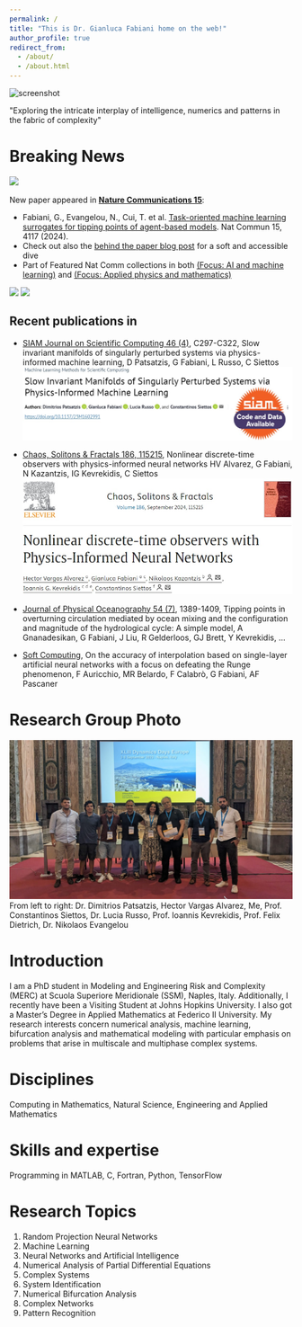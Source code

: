 ```yaml
---
permalink: /
title: "This is Dr. Gianluca Fabiani home on the web!"
author_profile: true
redirect_from: 
  - /about/
  - /about.html
---
```


![screenshot](background_github2.jpg)

"Exploring the intricate interplay of intelligence, numerics and patterns in the fabric of complexity"

Breaking News
======
<img src="https://gianlucafabiani.github.io/NCOMMS-23-51160A.png" width="450">

New paper appeared in [**Nature Communications 15**](https://www.nature.com/articles/s41467-024-48024-7):
- Fabiani, G., Evangelou, N., Cui, T. et al. [Task-oriented machine learning surrogates for tipping points of agent-based models](https://doi.org/10.1038/s41467-024-48024-7). Nat Commun 15, 4117 (2024).
- Check out also the [behind the paper blog post](https://communities.springernature.com/posts/machine-learns-the-secrets-of-tipping-points) for a soft and accessible dive
- Part of Featured Nat Comm collections in both [(Focus: AI and machine learning)](https://www.nature.com/collections/ceiajcdbeb) and [(Focus: Applied physics and mathematics)](https://www.nature.com/collections/hjhbgijcei)

[<img src="https://gianlucafabiani.github.io/FeaturedNatComm.png" width="450">](https://www.nature.com/collections/ceiajcdbeb) [<img src="https://gianlucafabiani.github.io/NatCommFeat_AppPhyMath.jpg" width="450">](https://www.nature.com/collections/hjhbgijcei)


Recent publications in
---
- [ SIAM Journal on Scientific Computing 46 (4)](https://epubs.siam.org/doi/abs/10.1137/23M1602991), C297-C322, Slow invariant manifolds of singularly perturbed systems via physics-informed machine learning, D Patsatzis, G Fabiani, L Russo, C Siettos
[![screenshot](SISCpaper.jpg)](https://epubs.siam.org/doi/abs/10.1137/23M1602991)

-  [Chaos, Solitons & Fractals 186, 115215](https://www.sciencedirect.com/science/article/pii/S0960077924007677), Nonlinear discrete-time observers with physics-informed neural networks HV Alvarez, G Fabiani, N Kazantzis, IG Kevrekidis, C Siettos
[![screenshot](CSFpaper.jpg)](https://www.sciencedirect.com/science/article/pii/S0960077924007677)

-  [Journal of Physical Oceanography 54 (7)](https://journals.ametsoc.org/view/journals/phoc/54/7/JPO-D-23-0161.1.xml), 1389-1409, Tipping points in overturning circulation mediated by ocean mixing and the configuration and magnitude of the hydrological cycle: A simple model, A Gnanadesikan, G Fabiani, J Liu, R Gelderloos, GJ Brett, Y Kevrekidis, ...
-  [Soft Computing](https://link.springer.com/article/10.1007/s00500-024-09918-2), On the accuracy of interpolation based on single-layer artificial neural networks with a focus on defeating the Runge phenomenon, F Auricchio, MR Belardo, F Calabrò, G Fabiani, AF Pascaner


Research Group Photo
======
![screenshot](DDE_group_foto.jpeg)
From left to right: Dr. Dimitrios Patsatzis, Hector Vargas Alvarez, Me, Prof. Constantinos Siettos, Dr. Lucia Russo, Prof. Ioannis Kevrekidis, Prof. Felix Dietrich, Dr. Nikolaos Evangelou

Introduction
======
I am a PhD student in Modeling and Engineering Risk and Complexity (MERC) at Scuola Superiore Meridionale (SSM), Naples, Italy. Additionally, I recently have been a Visiting Student at Johns Hopkins University. I also got a Master’s Degree in Applied Mathematics at Federico II University. My research interests concern numerical analysis, machine learning, bifurcation analysis and mathematical modeling with particular emphasis on problems that arise in multiscale and multiphase complex systems.

Disciplines
=====
Computing in Mathematics, Natural Science, Engineering and Applied Mathematics

Skills and expertise
=====
Programming in MATLAB, C, Fortran, Python, TensorFlow

Research Topics
=====
1. Random Projection Neural Networks
1. Machine Learning
1. Neural Networks and Artificial Intelligence
1. Numerical Analysis of Partial Differential Equations
1. Complex Systems
1. System Identification
1. Numerical Bifurcation Analysis
1. Complex Networks
1. Pattern Recognition
